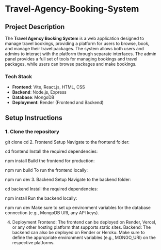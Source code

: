 # Travel-Agency-Booking-System
## Project Description

The **Travel Agency Booking System** is a web application designed to manage travel bookings, providing a platform for users to browse, book, and manage their travel packages. The system allows both users and admins to interact with the platform through separate interfaces. The admin panel provides a full set of tools for managing bookings and travel packages, while users can browse packages and make bookings.

### Tech Stack
- **Frontend**: Vite, React.js, HTML, CSS
- **Backend**: Node.js, Express
- **Database**: MongoDB
- **Deployment**: Render (Frontend and Backend)

## Setup Instructions

### 1. Clone the repository


git clone <repository-url>
cd <project-directory>
2. Frontend Setup
Navigate to the frontend folder:

cd frontend
Install the required dependencies:

npm install
Build the frontend for production:

npm run build
To run the frontend locally:

npm run dev
3. Backend Setup
Navigate to the backend folder:

cd backend
Install the required dependencies:

npm install
Run the backend locally:

npm run dev
Make sure to set up environment variables for the database connection (e.g., MongoDB URI, any API keys).

4. Deployment
Frontend: The frontend can be deployed on Render, Vercel, or any other hosting platform that supports static sites.
Backend: The backend can also be deployed on Render or Heroku.
Make sure to define the appropriate environment variables (e.g., MONGO_URI) on the respective platforms.

